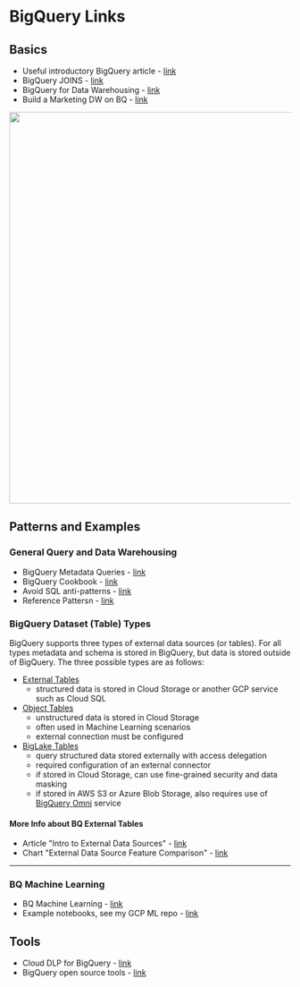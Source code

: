 # BigQuery Links

## Basics

- Useful introductory BigQuery article - [link](https://medium.com/google-cloud/bigquery-explained-querying-your-data-9e017f2714a3)
- BigQuery JOINS - [link](https://medium.com/google-cloud/bigquery-explained-working-with-joins-nested-repeated-data-1941646ccb5b)
- BigQuery for Data Warehousing - [link](https://cloud.google.com/solutions/bigquery-data-warehouse)
- Build a Marketing DW on BQ - [link](https://cloud.google.com/solutions/marketing-data-warehouse-on-gcp)

<img src="https://github.com/lynnlangit/gcp-essentials/blob/master/4_big%20data_and_genomics/4a_BigQuery/bq-arch.png" width=700>

## Patterns and Examples

### General Query and Data Warehousing

- BigQuery Metadata Queries - [link](https://medium.com/google-cloud/bigquery-dataset-metadata-queries-8866fa947378)
- BigQuery Cookbook - [link](https://support.google.com/analytics/answer/4419694?hl=en)
- Avoid SQL anti-patterns - [link](https://cloud.google.com/bigquery/docs/best-practices-performance-patterns)
- Reference Pattersn - [link](https://cloud.google.com/bigquery/docs/best-practices-performance-patterns)

### BigQuery Dataset (Table) Types

BigQuery supports three types of external data sources (or tables). For all types metadata and schema is stored in BigQuery, but data is stored outside of BigQuery.  The three possible types are as follows:  

- [External Tables](https://cloud.google.com/bigquery/docs/external-tables) 
    - structured data is stored in Cloud Storage or another GCP service such as Cloud SQL
- [Object Tables](https://cloud.google.com/bigquery/docs/object-table-introduction) 
    - unstructured data is stored in Cloud Storage
    - often used in Machine Learning scenarios
    - external connection must be configured
- [BigLake Tables](https://cloud.google.com/bigquery/docs/biglake-intro)
    - query structured data stored externally with access delegation
    - required configuration of an external connector
    - if stored in Cloud Storage, can use fine-grained security and data masking
    - if stored in AWS S3 or Azure Blob Storage, also requires use of [BigQuery Omni](https://cloud.google.com/bigquery/docs/omni-introduction) service

#### More Info about BQ External Tables

- Article "Intro to External Data Sources" - [link](https://cloud.google.com/bigquery/docs/external-data-sources)
- Chart "External Data Source Feature Comparison" - [link](https://cloud.google.com/bigquery/docs/external-data-sources#external_data_source_feature_comparison)

-----

### BQ Machine Learning

- BQ Machine Learning - [link](https://cloud.google.com/bigquery/docs/bigqueryml-intro)
- Example notebooks, see my GCP ML repo - [link](https://github.com/lynnlangit/gcp-ml/tree/master/notebooks/03_BQ-ML)

## Tools

- Cloud DLP for BigQuery - [link](https://cloud.google.com/bigquery/docs/scan-with-dlp)
- BigQuery open source tools - [link](https://github.com/GoogleCloudPlatform/bigquery-utils)
